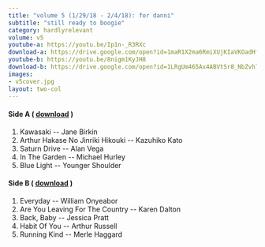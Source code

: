 ```yaml
---
title: "volume 5 (1/29/18 - 2/4/18): for danni"
subtitle: "still ready to boogie"
category: hardlyrelevant
volume: v5
youtube-a: https://youtu.be/Ip1n-_R3RXc
download-a: https://drive.google.com/open?id=1maR1X2ma6RmiXUjKIaVKOadHfZrgwtdD 
youtube-b: https://youtu.be/8nigm1KyJH8
download-b: https://drive.google.com/open?id=1LRgUm465Ax4ABVtSr8_NbZvhlCq3t9Mz
images: 
- v5cover.jpg
layout: two-col 
---
```

#### Side A ( <a target="_blank" href="{{ page.download-a }}">download</a> ) ####
1. Kawasaki -- Jane Birkin
2. Arthur Hakase No Jinriki Hikouki -- Kazuhiko Kato
3. Saturn Drive -- Alan Vega
4. In The Garden -- Michael Hurley
5. Blue Light -- Younger Shoulder

#### Side B ( <a target="_blank" href="{{ page.download-b }}">download</a> ) ####
1. Everyday -- William Onyeabor
2. Are You Leaving For The Country -- Karen Dalton
3. Back, Baby -- Jessica Pratt
4. Habit Of You -- Arthur Russell
5. Running Kind -- Merle Haggard
